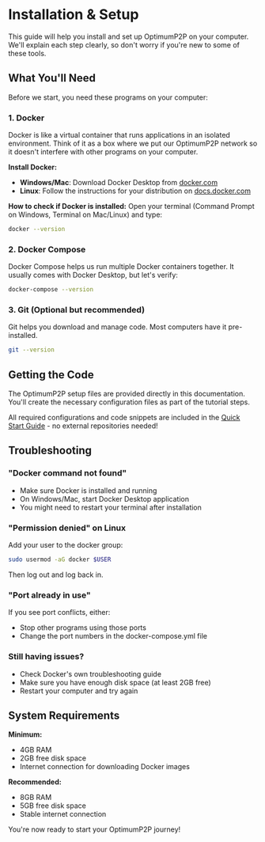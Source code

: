 # Installation & Setup

This guide will help you install and set up OptimumP2P on your computer. We'll explain each step clearly, so don't worry if you're new to some of these tools.

## What You'll Need

Before we start, you need these programs on your computer:

### 1. Docker
Docker is like a virtual container that runs applications in an isolated environment. Think of it as a box where we put our OptimumP2P network so it doesn't interfere with other programs on your computer.

**Install Docker:**
- **Windows/Mac**: Download Docker Desktop from [docker.com](https://www.docker.com/products/docker-desktop/)
- **Linux**: Follow the instructions for your distribution on [docs.docker.com](https://docs.docker.com/engine/install/)

**How to check if Docker is installed:**
Open your terminal (Command Prompt on Windows, Terminal on Mac/Linux) and type:
```bash
docker --version
```


### 2. Docker Compose
Docker Compose helps us run multiple Docker containers together. It usually comes with Docker Desktop, but let's verify:

```bash
docker-compose --version
```


### 3. Git (Optional but recommended)
Git helps you download and manage code. Most computers have it pre-installed.

```bash
git --version
```

## Getting the Code

The OptimumP2P setup files are provided directly in this documentation. You'll create the necessary configuration files as part of the tutorial steps.

All required configurations and code snippets are included in the [Quick Start Guide](./first-message.md) - no external repositories needed!

## Troubleshooting

### "Docker command not found"
- Make sure Docker is installed and running
- On Windows/Mac, start Docker Desktop application
- You might need to restart your terminal after installation

### "Permission denied" on Linux
Add your user to the docker group:
```bash
sudo usermod -aG docker $USER
```
Then log out and log back in.

### "Port already in use"
If you see port conflicts, either:
- Stop other programs using those ports
- Change the port numbers in the docker-compose.yml file

### Still having issues?
- Check Docker's own troubleshooting guide
- Make sure you have enough disk space (at least 2GB free)
- Restart your computer and try again

## System Requirements

**Minimum:**
- 4GB RAM
- 2GB free disk space
- Internet connection for downloading Docker images

**Recommended:**
- 8GB RAM
- 5GB free disk space
- Stable internet connection

You're now ready to start your OptimumP2P journey! 